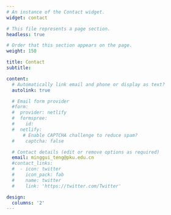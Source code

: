 ```yaml
---
# An instance of the Contact widget.
widget: contact

# This file represents a page section.
headless: true

# Order that this section appears on the page.
weight: 150

title: Contact
subtitle:

content:
  # Automatically link email and phone or display as text?
  autolink: true

  # Email form provider
  #form:
  #  provider: netlify
  #  formspree:
  #    id:
  #  netlify:
      # Enable CAPTCHA challenge to reduce spam?
  #    captcha: false

  # Contact details (edit or remove options as required)
  email: minggui_teng@pku.edu.cn
  #contact_links:
  #  - icon: twitter
  #    icon_pack: fab
  #    name: twitter
  #    link: 'https://twitter.com/Twitter'

design:
  columns: '2'
---
```

